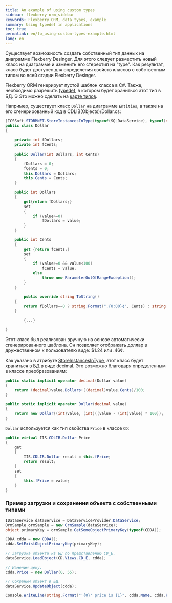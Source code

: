```yaml
---
title: An example of using custom types
sidebar: flexberry-orm_sidebar
keywords: Flexberry ORM, data types, example
summary: Using typedef in applications
toc: true
permalink: en/fo_using-custom-types-example.html
lang: en
---
```


Существует возможность создать собственный тип данных на диаграмме Flexberry Desinger. Для этого следует разместить новый класс на диаграмме и изменить его стереотип на "type". Как результат, класс будет доступен для определения свойств классов с собственным типом во всей стадии Flexberry Desinger.

Flexberry ORM генерирует пустой шаблон класса в C#. Также, необходимо разрешить [typedef](fd_typedef.html), в котором будет храниться этот тип в БД. Э Это можно сделать на [карте типов](fd_types-map.html).

Например, существует класс `Dollar` на диаграмме `Entities`, а также на его сгенерированный код в CDLIB(Objects)/Dollar.cs:

```csharp
[ICSSoft.STORMNET.StoreInstancesInType(typeof(SQLDataService), typeof(decimal))]
public class Dollar
{
    
    private int fDollars;
    private int fCents;
    
    public Dollar(int Dollars, int Cents)
    {
        fDollars = 0;
        fCents = 0;
        this.Dollars = Dollars;
        this.Cents = Cents;
    }

    public int Dollars 
    {
        get{return fDollars;}
        set 
        {
            if (value>=0) 
                fDollars = value; 
        }
    }

    public int Cents
    {
        get {return fCents;}
        set
        {
            if (value>=0 && value<100)
                fCents = value;
            else
                throw new ParameterOutOfRangeException();
        }
    }

        public override string ToString()
    {
        return fDollars==0 ? string.Format(".{0:00}¢", Cents) : string.Format("${0}.{1:00}", Dollars, Cents) ;
    }

        {...}

}
```

Этот класс был реализован вручную на основе автоматически сгенерированного шаблона. Он позволяет отображать доллар в дружественном к пользователю виде: $1.24 или .46¢.

Как указано в атрибуте [StoreInstancesInType](fo_convert-type-property.html), этот класс будет храниться в БД в виде decimal. Это возможно благодаря определенным в классе преобразованиям:

```csharp
public static implicit operator decimal(Dollar value)
{
    return (decimal)value.Dollars+((decimal)value.Cents)/100;
}

public static implicit operator Dollar(decimal value)
{
    return new Dollar((int)value, (int)((value - (int)value) * 100));
}
```

`Dollar` используется как тип свойства `Price` в классе `CD`:

```csharp
public virtual IIS.CDLIB.Dollar Price
{
    get
    {
        IIS.CDLIB.Dollar result = this.fPrice;
        return result;
    }
    set
    {
        this.fPrice = value;
    }
}
```

### Пример загрузки и сохранения объекта с собственными типами

```csharp
IDataService dataService = DataServiceProvider.DataService;
OrmSample ormSample = new OrmSample(dataService);
object primaryKey = ormSample.GetSomeObjectPrimaryKey(typeof(CDDA));

CDDA cdda = new CDDA();
cdda.SetExistObjectPrimaryKey(primaryKey);

// Загрузка объекта из БД по представлению CD_E.
dataService.LoadObject(CD.Views.CD_E, cdda);

// Изменим цену.
cdda.Price = new Dollar(0, 55);

// Сохраним объект в БД.
dataService.UpdateObject(cdda);

Console.WriteLine(string.Format("'{0}' price is {1}", cdda.Name, cdda.Price));
```

